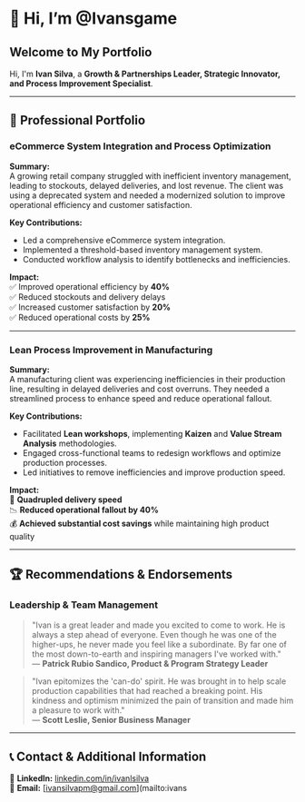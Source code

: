 # 👋 Hi, I’m @Ivansgame

## Welcome to My Portfolio

Hi, I'm **Ivan Silva**, a **Growth & Partnerships Leader, Strategic Innovator, and Process Improvement Specialist**.

---

## 📌 Professional Portfolio

### eCommerce System Integration and Process Optimization
**Summary:**  
A growing retail company struggled with inefficient inventory management, leading to stockouts, delayed deliveries, and lost revenue. The client was using a deprecated system and needed a modernized solution to improve operational efficiency and customer satisfaction.

**Key Contributions:**
- Led a comprehensive eCommerce system integration.
- Implemented a threshold-based inventory management system.
- Conducted workflow analysis to identify bottlenecks and inefficiencies.

**Impact:**  
✅ Improved operational efficiency by **40%**  
✅ Reduced stockouts and delivery delays  
✅ Increased customer satisfaction by **20%**  
✅ Reduced operational costs by **25%**  

---

### Lean Process Improvement in Manufacturing
**Summary:**  
A manufacturing client was experiencing inefficiencies in their production line, resulting in delayed deliveries and cost overruns. They needed a streamlined process to enhance speed and reduce operational fallout.

**Key Contributions:**
- Facilitated **Lean workshops**, implementing **Kaizen** and **Value Stream Analysis** methodologies.
- Engaged cross-functional teams to redesign workflows and optimize production processes.
- Led initiatives to remove inefficiencies and improve production speed.

**Impact:**  
🚀 **Quadrupled delivery speed**  
📉 **Reduced operational fallout by 40%**  
💰 **Achieved substantial cost savings** while maintaining high product quality  

---

## 🏆 Recommendations & Endorsements

### Leadership & Team Management  
> "Ivan is a great leader and made you excited to come to work. He is always a step ahead of everyone. Even though he was one of the higher-ups, he never made you feel like a subordinate. By far one of the most down-to-earth and inspiring managers I've worked with."  
> — **Patrick Rubio Sandico, Product & Program Strategy Leader**

> "Ivan epitomizes the 'can-do' spirit. He was brought in to help scale production capabilities that had reached a breaking point. His kindness and optimism minimized the pain of transition and made him a pleasure to work with."  
> — **Scott Leslie, Senior Business Manager**

---

## 📞 Contact & Additional Information  

📌 **LinkedIn:** [linkedin.com/in/ivanlsilva](https://linkedin.com/in/ivanlsilva)  
📩 **Email:** [ivansilvapm@gmail.com](mailto:ivans
